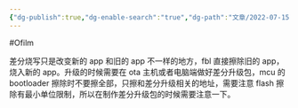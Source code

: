 ```yaml
---
{"dg-publish":true,"dg-enable-search":"true","dg-path":"文章/2022-07-15 OTA 差分升级.md","permalink":"/文章/2022-07-15 OTA 差分升级/","dgEnableSearch":"true","dgPassFrontmatter":true,"created":"2023-02-10T23:07:26.000+08:00","updated":"2023-11-14T13:34:51.204+08:00"}
---
```


#Ofilm 

差分烧写只是改变新的 app 和旧的 app 不一样的地方，fbl 直接擦除旧的 app，烧入新的 app。升级的时候需要在 ota 主机或者电脑端做好差分升级包，mcu 的 bootloader 擦除时不要擦全部，只擦和差分升级相关的地址，需要注意 flash 擦除有最小单位限制，所以在制作差分升级包的时候需要注意一下。
